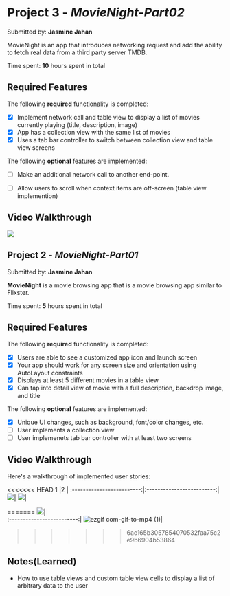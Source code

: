 # Project 3 - *MovieNight-Part02*

Submitted by: **Jasmine Jahan**

MovieNight is an app that introduces networking request and add the ability to fetch real data from a third party server TMDB.

Time spent: **10** hours spent in total

## Required Features

The following **required** functionality is completed:

- [X] Implement network call and table view to display a list of movies currently playing (title, description, image)
- [X] App has a collection view with the same list of movies
- [X] Uses a tab bar controller to switch between collection view and table view screens
 
The following **optional** features are implemented:

- [ ] Make an additional network call to another end-point.    
- [ ] Allow users to scroll when context items are off-screen (table view implemention)



## Video Walkthrough
![](https://i.imgur.com/b809UU0.gif)


## Project 2 - *MovieNight-Part01*

Submitted by: **Jasmine Jahan**

**MovieNight** is a movie browsing app that is a movie browsing app similar to Flixster.

Time spent: **5** hours spent in total

## Required Features

The following **required** functionality is completed:

- [X] Users are able to see a customized app icon and launch screen
- [X] Your app should work for any screen size and orientation using AutoLayout constraints
- [X] Displays at least 5 different movies in a table view
- [X] Can tap into detail view of movie with a full description, backdrop image, and title
 
The following **optional** features are implemented:

- [X] Unique UI changes, such as background, font/color changes, etc.
- [ ] User implements a collection view
- [ ] User implemenets tab bar controller with at least two screens

## Video Walkthrough
Here's a walkthrough of implemented user stories:

<<<<<<< HEAD
1                          |2                          |
:-------------------------:|:-------------------------:|
![](https://i.imgur.com/NGHMaal.gif)| ![](https://i.imgur.com/6jTlKa1.gif)|

=======
![](https://i.imgur.com/XnBzCAb.gif)|  
:-------------------------:|
![ezgif com-gif-to-mp4 (1)](https://user-images.githubusercontent.com/70599040/222628319-95bb645e-4538-40d7-950a-fc19ad128320.gif)|
>>>>>>> 6ac165b3057854070532faa75c2e9b6904b53864


## Notes(Learned)
* How to use table views and custom table view cells to display a list of arbitrary data to the user



